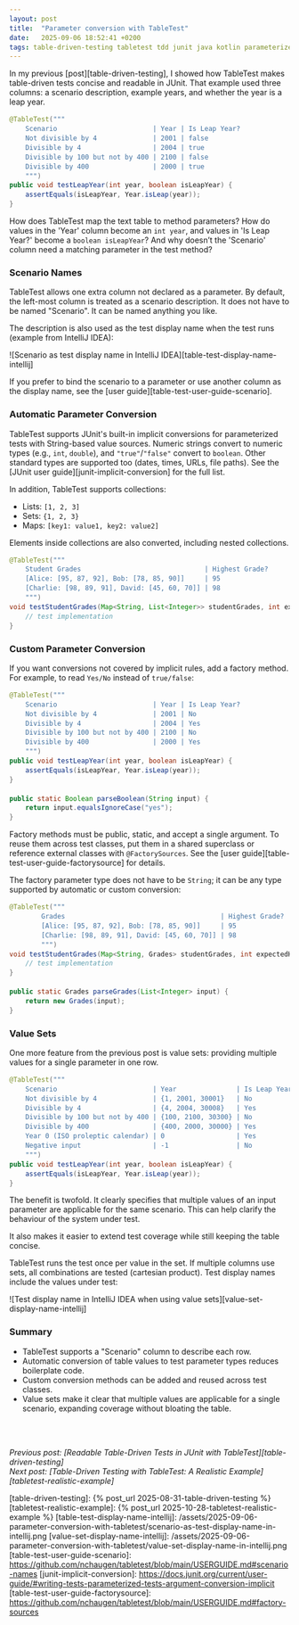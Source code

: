 ```yaml
---
layout: post
title:  "Parameter conversion with TableTest"
date:   2025-09-06 18:52:41 +0200
tags: table-driven-testing tabletest tdd junit java kotlin parameterized-tests testing test-design
---
```

In my previous [post][table-driven-testing], I showed how TableTest makes table-driven tests concise and readable in JUnit. That example used three columns: a scenario description, example years, and whether the year is a leap year.

```java
@TableTest("""
    Scenario                        | Year | Is Leap Year?
    Not divisible by 4              | 2001 | false
    Divisible by 4                  | 2004 | true
    Divisible by 100 but not by 400 | 2100 | false
    Divisible by 400                | 2000 | true
    """)
public void testLeapYear(int year, boolean isLeapYear) {
    assertEquals(isLeapYear, Year.isLeap(year));
}
```

How does TableTest map the text table to method parameters? How do values in the 'Year' column become an `int year`, and values in 'Is Leap Year?' become a `boolean isLeapYear`? And why doesn’t the 'Scenario' column need a matching parameter in the test method?


### Scenario Names

TableTest allows one extra column not declared as a parameter. By default, the left-most column is treated as a scenario description. It does not have to be named "Scenario". It can be named anything you like.

The description is also used as the test display name when the test runs (example from IntelliJ IDEA):

![Scenario as test display name in IntelliJ IDEA][table-test-display-name-intellij]

If you prefer to bind the scenario to a parameter or use another column as the display name, see the [user guide][table-test-user-guide-scenario].


### Automatic Parameter Conversion

TableTest supports JUnit's built-in implicit conversions for parameterized tests with String-based value sources. Numeric strings convert to numeric types (e.g., `int`, `double`), and `"true"`/`"false"` convert to `boolean`. Other standard types are supported too (dates, times, URLs, file paths). See the [JUnit user guide][junit-implicit-conversion] for the full list.

In addition, TableTest supports collections:
- Lists: `[1, 2, 3]`
- Sets: `{1, 2, 3}`
- Maps: `[key1: value1, key2: value2]`

Elements inside collections are also converted, including nested collections.

```java
@TableTest("""
    Student Grades                               | Highest Grade?
    [Alice: [95, 87, 92], Bob: [78, 85, 90]]     | 95
    [Charlie: [98, 89, 91], David: [45, 60, 70]] | 98
    """)
void testStudentGrades(Map<String, List<Integer>> studentGrades, int expectedHighestGrade) {
    // test implementation
}
```

### Custom Parameter Conversion

If you want conversions not covered by implicit rules, add a factory method. For example, to read `Yes/No` instead of `true/false`:

```java
@TableTest("""
    Scenario                        | Year | Is Leap Year?
    Not divisible by 4              | 2001 | No
    Divisible by 4                  | 2004 | Yes
    Divisible by 100 but not by 400 | 2100 | No
    Divisible by 400                | 2000 | Yes
    """)
public void testLeapYear(int year, boolean isLeapYear) {
    assertEquals(isLeapYear, Year.isLeap(year));
}

public static Boolean parseBoolean(String input) {
    return input.equalsIgnoreCase("yes");    
}
```

Factory methods must be public, static, and accept a single argument. To reuse them across test classes, put them in a shared superclass or reference external classes with `@FactorySources`. See the [user guide][table-test-user-guide-factorysource] for details.

The factory parameter type does not have to be `String`; it can be any type supported by automatic or custom conversion:

```java
@TableTest("""
        Grades                                       | Highest Grade?
        [Alice: [95, 87, 92], Bob: [78, 85, 90]]     | 95
        [Charlie: [98, 89, 91], David: [45, 60, 70]] | 98
        """)
void testStudentGrades(Map<String, Grades> studentGrades, int expectedHighestGrade) {
    // test implementation
}

public static Grades parseGrades(List<Integer> input) {
    return new Grades(input);
}
```

### Value Sets

One more feature from the previous post is value sets: providing multiple values for a single parameter in one row.

```java
@TableTest("""
    Scenario                        | Year               | Is Leap Year?
    Not divisible by 4              | {1, 2001, 30001}   | No
    Divisible by 4                  | {4, 2004, 30008}   | Yes
    Divisible by 100 but not by 400 | {100, 2100, 30300} | No
    Divisible by 400                | {400, 2000, 30000} | Yes
    Year 0 (ISO proleptic calendar) | 0                  | Yes
    Negative input                  | -1                 | No
    """)
public void testLeapYear(int year, boolean isLeapYear) {
    assertEquals(isLeapYear, Year.isLeap(year));
}
```

The benefit is twofold. It clearly specifies that multiple values of an input parameter are applicable for the same scenario. This can help clarify the behaviour of the system under test. 

It also makes it easier to extend test coverage while still keeping the table concise. 

TableTest runs the test once per value in the set. If multiple columns use sets, all combinations are tested (cartesian product). Test display names include the values under test:

![Test display name in IntelliJ IDEA when using value sets][value-set-display-name-intellij]


### Summary

- TableTest supports a "Scenario" column to describe each row.
- Automatic conversion of table values to test parameter types reduces boilerplate code.
- Custom conversion methods can be added and reused across test classes.
- Value sets make it clear that multiple values are applicable for a single scenario, expanding coverage without bloating the table.

<br>
<br>

_Previous post: [Readable Table-Driven Tests in JUnit with TableTest][table-driven-testing]_  
_Next post: [Table-Driven Testing with TableTest: A Realistic Example][tabletest-realistic-example]_

[table-driven-testing]: {% post_url 2025-08-31-table-driven-testing %}
[tabletest-realistic-example]: {% post_url 2025-10-28-tabletest-realistic-example %}
[table-test-display-name-intellij]: /assets/2025-09-06-parameter-conversion-with-tabletest/scenario-as-test-display-name-in-intellij.png
[value-set-display-name-intellij]: /assets/2025-09-06-parameter-conversion-with-tabletest/value-set-display-name-in-intellij.png
[table-test-user-guide-scenario]: https://github.com/nchaugen/tabletest/blob/main/USERGUIDE.md#scenario-names
[junit-implicit-conversion]: https://docs.junit.org/current/user-guide/#writing-tests-parameterized-tests-argument-conversion-implicit
[table-test-user-guide-factorysource]: https://github.com/nchaugen/tabletest/blob/main/USERGUIDE.md#factory-sources
